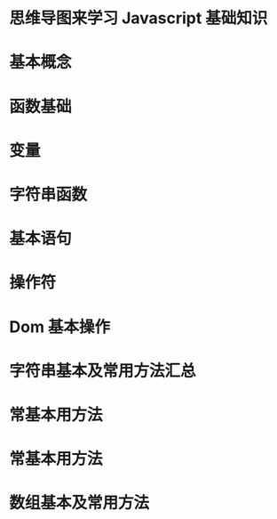 # 思维导图来学习 Javascript 基础知识
# 基本概念


# 函数基础


# 变量


# 字符串函数


# 基本语句


# 操作符


# Dom 基本操作


# 字符串基本及常用方法汇总


# 常基本用方法


# 常基本用方法


# 数组基本及常用方法
